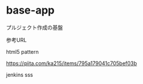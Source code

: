# base-app
プルジェクト作成の基盤

参考URL

html5 pattern

https://qiita.com/ka215/items/795a179041c705bef03b

jenkins sss
